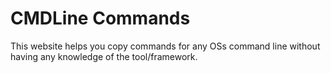 # CMDLine Commands

This website helps you copy commands for any OSs command line without having any knowledge of the tool/framework.
